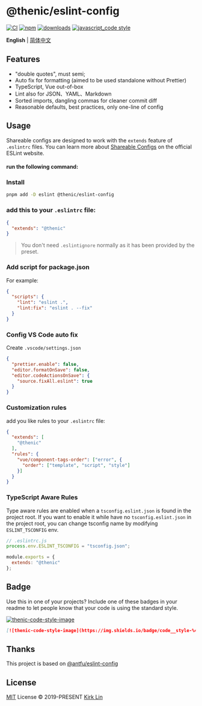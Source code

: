# @thenic/eslint-config
[![CI][ci-image]][ci-url] [![npm][npm-image]][npm-url] [![downloads][downloads-image]][downloads-url] [![javascript_code style][code-style-image]][code-style-url]

[ci-image]: NicCraver/eslint-config/actions/workflows/release.yml/badge.svg?branch=main
[ci-url]: NicCraver/eslint-config/actions/workflows/release.yml
[npm-image]: https://img.shields.io/npm/v/@thenic/eslint-config.svg
[npm-url]: https://npmjs.org/package/@thenic/eslint-config
[downloads-image]: https://img.shields.io/npm/dm/@thenic/eslint-config.svg
[downloads-url]: https://npmjs.org/package/@thenic/eslint-config
[code-style-image]: https://img.shields.io/badge/code__style-%40thenic%2Feslint--config-brightgreen
[code-style-url]: NicCraver/eslint-config/

<div align='left'>
<b>English</b> | <a href="README.zh-cn.md">简体中文</a>
<br>
</div>

## Features

- "double quotes", must semi;
- Auto fix for formatting (aimed to be used standalone without Prettier)
- TypeScript, Vue out-of-box
- Lint also for JSON、YAML、Markdown
- Sorted imports, dangling commas for cleaner commit diff
- Reasonable defaults, best practices, only one-line of config

## Usage

Shareable configs are designed to work with the `extends` feature of `.eslintrc` files.
You can learn more about
[Shareable Configs](http://eslint.org/docs/developer-guide/shareable-configs) on the
official ESLint website.

####  run the following command:

### Install

```bash
pnpm add -D eslint @thenic/eslint-config
```
### add this to your `.eslintrc` file:

```json
{
  "extends": "@thenic"
}
```

> You don't need `.eslintignore` normally as it has been provided by the preset.

### Add script for package.json

For example:

```json
{
  "scripts": {
    "lint": "eslint .",
    "lint:fix": "eslint . --fix"
  }
}
```

### Config VS Code auto fix

Create `.vscode/settings.json`

```json
{
  "prettier.enable": false,
  "editor.formatOnSave": false,
  "editor.codeActionsOnSave": {
    "source.fixAll.eslint": true
  }
}
```
### Customization rules
add you like rules to your `.eslintrc` file:
```json
{
  "extends": [
    "@thenic"
  ],
  "rules": {
    "vue/component-tags-order": ["error", {
      "order": ["template", "script", "style"]
    }]
  }
}
```
### TypeScript Aware Rules

Type aware rules are enabled when a `tsconfig.eslint.json` is found in the project root. If you want to enable it while have no `tsconfig.eslint.json` in the project root, you can change tsconfig name by modifying `ESLINT_TSCONFIG` env.

```js
// .eslintrc.js
process.env.ESLINT_TSCONFIG = "tsconfig.json";

module.exports = {
  extends: "@thenic"
};
```


## Badge

Use this in one of your projects? Include one of these badges in your readme to
let people know that your code is using the standard style.


[![thenic-code-style-image](https://img.shields.io/badge/code__style-%40thenic%2Feslint--config-brightgreen)](NicCraver/eslint-config/)

```markdown
[![thenic-code-style-image](https://img.shields.io/badge/code__style-%40thenic%2Feslint--config-brightgreen)](NicCraver/eslint-config/)
```

[code-style-image]: https://img.shields.io/badge/code__style-%40thenic%2Feslint--config-brightgreen
[code-style-url]: NicCraver/eslint-config/

## Thanks
This project is based on [@antfu/eslint-config](https://github.com/antfu/eslint-config)

## License

[MIT](./LICENSE) License &copy; 2019-PRESENT [Kirk Lin](NicCraver)
